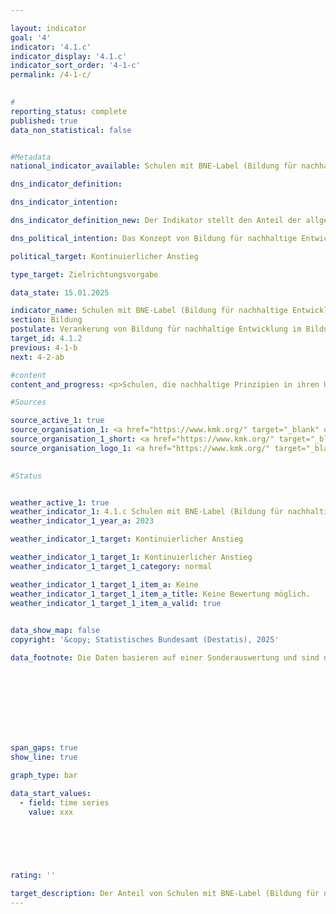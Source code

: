 ```yaml
---

layout: indicator        
goal: '4'        
indicator: '4.1.c'        
indicator_display: '4.1.c'        
indicator_sort_order: '4-1-c'        
permalink: /4-1-c/        
        

#
reporting_status: complete        
published: true        
data_non_statistical: false        


#Metadata        
national_indicator_available: Schulen mit BNE-Label (Bildung für nachhaltige Entwicklung)        

dns_indicator_definition:         

dns_indicator_intention:         

dns_indicator_definition_new: Der Indikator stellt den Anteil der allgemeinbildenden und berufsbildenden Schulen (in Prozent) dar, der über mindestens eine Zertifizierung im Bereich Bildung für nachhaltige Entwicklung (aus einem, von den Kultusministerien der Länder definierten Set aus BNE-Labeln) verfügt.        

dns_political_intention: Das Konzept von Bildung für nachhaltige Entwicklung (BNE) hat zum Ziel, Schülerinnen und Schüler zur aktiven Gestaltung einer ökologisch verträglichen, wirtschaftlich leistungsfähigen und sozial gerechten Umwelt unter Berücksichtigung globaler Aspekte, demokratischer Grundprinzipien und kultureller Vielfalt zu befähigen.        

political_target: Kontinuierlicher Anstieg        

type_target: Zielrichtungsvorgabe        

data_state: 15.01.2025        

indicator_name: Schulen mit BNE-Label (Bildung für nachhaltige Entwicklung)        
section: Bildung        
postulate: Verankerung von Bildung für nachhaltige Entwicklung im Bildungssystem vorantreiben        
target_id: 4.1.2        
previous: 4-1-b        
next: 4-2-ab        

#content         
content_and_progress: <p>Schulen, die nachhaltige Prinzipien in ihren Unterricht und ihre Schulentwicklung einbeziehen, können ihr Engagement durch verschiedene BNE-Labels zertifizieren lassen. Der Indikator „Schulen mit BNE-Label“, der vom Bundesministerium für Bildung und Forschung (BMBF) und der Ständigen Konferenz der Kultusminister der Länder (KMK) eingeführt wurde, erfasst den Anteil der Schulen, die mit bestimmten BNE-Labeln ausgezeichnet sind.<br><br>Die erste Erhebung dieses Indikators fand zwischen Juli und November 2024&nbsp;statt. Dabei wurden 27&nbsp;verschiedene BNE-Labels berücksichtigt, davon werden sieben bundesweit und 20&nbsp;nur in einzelnen Bundesländern vergeben. Die Auswahl der Labels erfolgt nach festgelegten Kriterien, die die Verankerung von BNE in der Schul- und Unterrichtsentwicklung widerspiegeln sollen.<br><br>Die Ergebnisse der Erhebung für das Schuljahr 2023/2024&nbsp;zeigen, dass 3&nbsp;556&nbsp;von insgesamt 29&nbsp;988&nbsp;öffentlichen und privaten allgemein- und berufsbildenden Schulen in Deutschland mit BNE-Labels ausgezeichnet sind, was etwa 11,9&nbsp;% der Schulen entspricht. Schulen mit mehreren BNE-Zertifikaten werden dabei nur einmal als eine BNE-zertifizierte Schule gezählt. Die nächste Erhebung ist für das Schuljahr 2025/2026&nbsp;geplant.<br><br>Die Kriterien für die Berücksichtigung und die Vorauswahl der BNE-Labels wurden von einer Arbeitsgruppe aus Vertreterinnen und Vertretern von Bund, Ländern und der Wissenschaft erarbeitet. Um als BNE-Label anerkannt zu werden, müssen die Labels Anforderungen erfüllen, die gewährleisten sollen, dass die Verankerung von Bildung für nachhaltige Entwicklung (BNE) im Unterricht über die grundlegenden Vorgaben im Lehrplan hinausgeht und als Bestandteil der gesamten Schulentwicklung im Rahmen eines ganzheitlichen Ansatzes (Whole School Approach) berücksichtigt wird.<br><br>Zu den bundesweit anerkannten BNE-Labels gehören unter anderem das Club-of-Rome-Schulen-Label, Fairtrade Schools, die Naturpark-Schule, Schools for Earth, die Umweltschule in Europa&nbsp;–&nbsp;Internationale Nachhaltigkeitsschule, die UNESCO-Projektschulen und das Verbraucherschulen (Gold)-Label.<br><br>Eine Veränderung der berücksichtigten Labels sowohl in Bezug auf ihre inhaltlichen Anforderungen als auch den quantitativen Umfang der insgesamt berücksichtigten Labels wird künftig, trotz der festgelegten Auswahlkriterien, die Aussagekraft des Indikators im Zeitverlauf beeinflussen.<br><br>Die qualitative Aussagekraft des Indikators ist aufgrund der heterogenen Struktur des Label-Systems eingeschränkt, da die verschiedenen Labels unterschiedliche Vergabekriterien aufweisen und somit kein einheitliches Niveau der BNE-Verankerung garantiert werden kann. Der Indikator liefert zudem keine direkte Aussage über den Erfolg der Bildung für nachhaltige Entwicklung oder die tatsächlich vermittelten Kenntnisse. Aus der reinen Anzahl der ausgezeichneten Schulen lässt sich daher nicht unmittelbar auf die Qualität der BNE-Umsetzung schließen. Auch ist mit diesem Indikatoren keine Aussage zu dem Anteil der Schülerinnen und Schüler an BNE zertifizierten Schulen möglich.<br><br>Das politisch festgelegte Ziel, den Anteil der Schulen mit BNE-Label (Bildung für nachhaltige Entwicklung) zu steigern, kann derzeit nicht bewertet werden, da noch keine Daten im Zeitverlauf vorliegen.</p>                

#Sources        

source_active_1: true
source_organisation_1: <a href="https://www.kmk.org/" target="_blank" onclick="return confirm_alert('x', 'De')">Kultusministerien der Länder in Zusammenarbeit mit dem Hessischen Statistischen Landesamt</a>
source_organisation_1_short: <a href="https://www.kmk.org/" target="_blank" onclick="return confirm_alert('x', 'De')">Kultusministerien der Länder in Zusammenarbeit mit dem Hessischen Statistischen Landesamt</a>
source_organisation_logo_1: <a href="https://www.kmk.org/" target="_blank" onclick="return confirm_alert('x', 'De')"><img src="https://dnsTestEnvironment.github.io/dns-indicators/public/OrgImgDe/kmk.png" alt="Kultusministerien der Länder in Zusammenarbeit mit dem Hessischen Statistischen Landesamt" title=" Klicken Sie hier um zur Homepage der Organisation Kultusministerien der Länder in Zusammenarbeit mit dem Hessischen Statistischen Landesamt zu gelangen." style="height:60px; width:148px; border:transparent"/></a>
        

#Status        


weather_active_1: true
weather_indicator_1: 4.1.c Schulen mit BNE-Label (Bildung für nachhaltige Entwicklung)
weather_indicator_1_year_a: 2023

weather_indicator_1_target: Kontinuierlicher Anstieg

weather_indicator_1_target_1: Kontinuierlicher Anstieg
weather_indicator_1_target_1_category: normal

weather_indicator_1_target_1_item_a: Keine
weather_indicator_1_target_1_item_a_title: Keine Bewertung möglich.
weather_indicator_1_target_1_item_a_valid: true        
        

data_show_map: false        
copyright: '&copy; Statistisches Bundesamt (Destatis), 2025'        

data_footnote: Die Daten basieren auf einer Sonderauswertung und sind nicht öffentlich zugänglich.        

        

        

        

        

span_gaps: true        
show_line: true        

graph_type: bar                

data_start_values: 
  - field: time series
    value: xxx        

        

        

                                        
rating: ''        

target_description: Der Anteil von Schulen mit BNE-Label (Bildung für nachhaltige Entwicklung) soll steigen.<br><br>Keine Bewertung möglich. Zu wenig Datenpunkte.        
---
```


